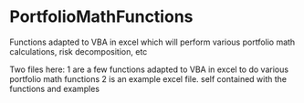 # PortfolioMathFunctions
Functions adapted to VBA in excel which will perform various portfolio math calculations, risk decomposition, etc


Two files here: 
1 are a few functions adapted to VBA in excel to do various portfolio math functions
2 is an example excel file. self contained with the functions and examples
